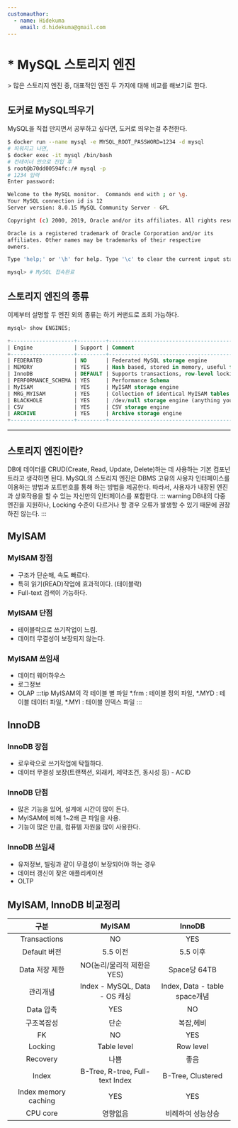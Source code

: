 ```yaml
---
customauthor:
  - name: Hidekuma
    email: d.hidekuma@gmail.com
---
```

# * MySQL 스토리지 엔진
<Author/>
> 많은 스토리지 엔진 중, 대표적인 엔진 두 가지에 대해 비교를 해보기로 한다.

## 도커로 MySQL띄우기
MySQL을 직접 만지면서 공부하고 싶다면, 도커로 띄우는걸 추천한다.
```bash
$ docker run --name mysql -e MYSQL_ROOT_PASSWORD=1234 -d mysql
# 띄워지고 나면,
$ docker exec -it mysql /bin/bash
# 컨테이너 안으로 진입 후
$ root@b70dd00594fc:/# mysql -p
# 1234 입력
Enter password:

Welcome to the MySQL monitor.  Commands end with ; or \g.
Your MySQL connection id is 12
Server version: 8.0.15 MySQL Community Server - GPL

Copyright (c) 2000, 2019, Oracle and/or its affiliates. All rights reserved.

Oracle is a registered trademark of Oracle Corporation and/or its
affiliates. Other names may be trademarks of their respective
owners.

Type 'help;' or '\h' for help. Type '\c' to clear the current input statement.

mysql> # MySQL 접속완료
```

## 스토리지 엔진의 종류
이제부터 설명할 두 엔진 외의 종류는 하기 커맨드로 조회 가능하다.
```sql
mysql> show ENGINES;

+--------------------+---------+----------------------------------------------------------------+--------------+------+------------+
| Engine             | Support | Comment                                                        | Transactions | XA   | Savepoints |
+--------------------+---------+----------------------------------------------------------------+--------------+------+------------+
| FEDERATED          | NO      | Federated MySQL storage engine                                 | NULL         | NULL | NULL       |
| MEMORY             | YES     | Hash based, stored in memory, useful for temporary tables      | NO           | NO   | NO         |
| InnoDB             | DEFAULT | Supports transactions, row-level locking, and foreign keys     | YES          | YES  | YES        |
| PERFORMANCE_SCHEMA | YES     | Performance Schema                                             | NO           | NO   | NO         |
| MyISAM             | YES     | MyISAM storage engine                                          | NO           | NO   | NO         |
| MRG_MYISAM         | YES     | Collection of identical MyISAM tables                          | NO           | NO   | NO         |
| BLACKHOLE          | YES     | /dev/null storage engine (anything you write to it disappears) | NO           | NO   | NO         |
| CSV                | YES     | CSV storage engine                                             | NO           | NO   | NO         |
| ARCHIVE            | YES     | Archive storage engine                                         | NO           | NO   | NO         |
+--------------------+---------+----------------------------------------------------------------+--------------+------+------------+
```

---

## 스토리지 엔진이란?
DB에 데이터를 CRUD(Create, Read, Update, Delete)하는 데 사용하는 기본 컴포넌트라고 생각하면 된다.
MySQL의 스토리지 엔진은 DBMS 고유의 사용자 인터페이스를 이용하는 방법과 포트번호를 통해 하는 방법을 제공한다. 따라서, 사용자가 내장된 엔진과 상호작용을 할 수 있는 자신만의 인터페이스를 포함한다. 
::: warning
DB내의 다중 엔진을 지원하나, Locking 수준이 다르거나 할 경우 오류가 발생할 수 있기 때문에 권장하진 않는다.
:::

## MyISAM
### MyISAM 장점
- 구조가 단순해, 속도 빠르다.
- 특히 읽기(READ)작업에 효과적이다. (테이블락)
- Full-text 검색이 가능하다.

### MyISAM 단점
- 테이블락으로 쓰기작업이 느림.
- 데이터 무결성이 보장되지 않는다.

### MyISAM 쓰임새
- 데이터 웨어하우스
- 로그정보
- OLAP
:::tip MyISAM의 각 테이블 별 파일
*.frm : 테이블 정의 파일, *.MYD : 테이블 데이터 파일, *.MYI : 테이블 인덱스 파일
:::

## InnoDB
### InnoDB 장점
- 로우락으로 쓰기작업에 탁월하다.
- 데이터 무결성 보장(트랜잭션, 외래키, 제약조건, 동시성 등) - ACID

### InnoDB 단점
- 많은 기능을 있어, 설계에 시간이 많이 든다.
- MyISAM에 비해 1~2배 큰 파일을 사용.
- 기능이 많은 만큼, 컴퓨템 자원을 많이 사용한다.

### InnoDB 쓰임새
- 유저정보, 빌링과 같이 무결성이 보장되어야 하는 경우
- 데이터 갱신이 잦은 애플리케이션
- OLTP

## MyISAM, InnoDB 비교정리
| 구분                 | MyISAM                          | InnoDB                        |
| :-:                  | :-:                             | :-:                           |
| Transactions         | NO                              | YES                           |
| Default 버전         | 5.5 이전                        | 5.5 이후                      |
| Data 저장 제한       | NO(논리/물리적 제한은 YES)      | Space당 64TB                  |
| 관리개념             | Index - MySQL, Data - OS 캐싱   | Index, Data - table space개념 |
| Data 압축            | YES                             | NO                            |
| 구조복잡성           | 단순                            | 복잡,헤비                     |
| FK                   | NO                              | YES                           |
| Locking              | Table level                     | Row level                     |
| Recovery             | 나쁨                            | 좋음                          |
| Index                | B-Tree, R-tree, Full-text Index | B-Tree, Clustered             |
| Index memory caching | YES                             | YES                           |
| CPU core             | 영향없음                        | 비례하여 성능상승             |

